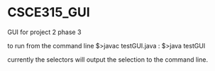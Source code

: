 # CSCE315_GUI
GUI for project 2 phase 3

to run from the command line
$>javac testGUI.java
:
$>java testGUI

currently the selectors will output the selection to the command line.
